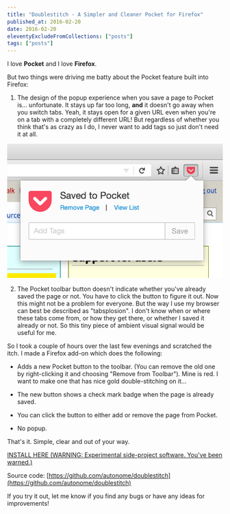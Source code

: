 ```yaml
---
title: "Doublestitch - A Simpler and Cleaner Pocket for Firefox"
published_at: 2016-02-20
date: 2016-02-20
eleventyExcludeFromCollections: ["posts"]
tags: ["posts"]
---
```

I love **Pocket** and I love **Firefox**.

But two things were driving me batty about the Pocket feature built into Firefox:

1. The design of the popup experience when you save a page to Pocket is... unfortunate. It stays up far too long, **and** it doesn't go away when you switch tabs. Yeah, it stays open for a given URL even when you're on a tab with a completely different URL! But regardless of whether you think that's as crazy as I do, I never want to add tags so just don't need it at all.

![Screen Shot 2016-02-19 at 11.17.56 AM](screen-shot-2016-02-19-at-11-17-56-am.png)

2. The Pocket toolbar button doesn't indicate whether you've already saved the page or not. You have to click the button to figure it out. Now this might not be a problem for everyone. But the way I use my browser can best be described as "tabsplosion". I don't know when or where these tabs come from, or how they get there, or whether I saved it already or not. So this tiny piece of ambient visual signal would be useful for me.

So I took a couple of hours over the last few evenings and scratched the itch. I made a Firefox add-on which does the following:

* Adds a new Pocket button to the toolbar. (You can remove the old one by right-clicking it and choosing "Remove from Toolbar"). Mine is red. I want to make one that has nice gold double-stitching on it...

* The new button shows a check mark badge when the page is already saved.

* You can click the button to either add or remove the page from Pocket.

* No popup.

That's it. Simple, clear and out of your way.

[INSTALL HERE (WARNING: Experimental side-project software. You've been warned.)](https://addons.mozilla.org/addon/doublestitch/)

Source code: [https://github.com/autonome/doublestitch](https://github.com/autonome/doublestitch)

If you try it out, let me know if you find any bugs or have any ideas for improvements!